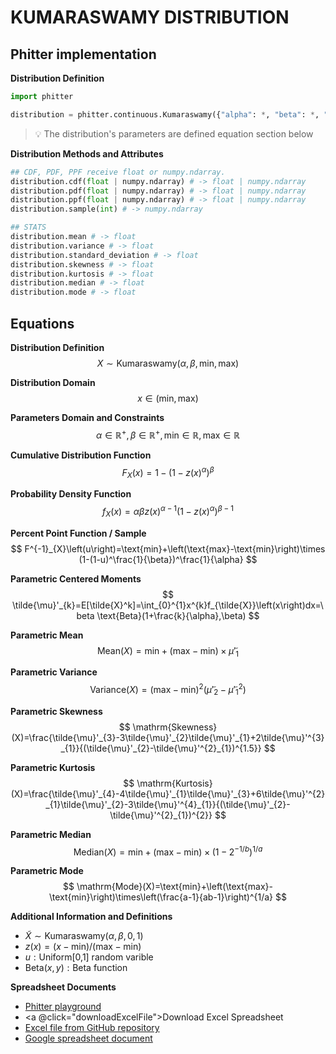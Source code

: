# KUMARASWAMY DISTRIBUTION

## Phitter implementation

**Distribution Definition**

```python
import phitter

distribution = phitter.continuous.Kumaraswamy({"alpha": *, "beta": *, "min": *, "max": *})
```

> 💡 The distribution's parameters are defined equation section below

**Distribution Methods and Attributes**

```python
## CDF, PDF, PPF receive float or numpy.ndarray.
distribution.cdf(float | numpy.ndarray) # -> float | numpy.ndarray
distribution.pdf(float | numpy.ndarray) # -> float | numpy.ndarray
distribution.ppf(float | numpy.ndarray) # -> float | numpy.ndarray
distribution.sample(int) # -> numpy.ndarray

## STATS
distribution.mean # -> float
distribution.variance # -> float
distribution.standard_deviation # -> float
distribution.skewness # -> float
distribution.kurtosis # -> float
distribution.median # -> float
distribution.mode # -> float
```

## Equations

**Distribution Definition**
$$ X\sim\mathrm{Kumaraswamy}\left(\alpha,\beta,\text{min},\text{max}\right) $$

**Distribution Domain**
$$ x\in\left(\text{min},\text{max}\right) $$

**Parameters Domain and Constraints**
$$ \alpha\in\mathbb{R}^{+}, \beta\in\mathbb{R}^{+}, \text{min}\in\mathbb{R}, \text{max}\in\mathbb{R} $$

**Cumulative Distribution Function**
$$ F_{X}\left(x\right)=1-(1-z(x)^\alpha)^\beta $$

**Probability Density Function**
$$ f_{X}\left(x\right)=\alpha \beta z(x)^{\alpha-1}(1-z(x)^\alpha)^{\beta-1} $$

**Percent Point Function / Sample**
$$ F^{-1}_{X}\left(u\right)=\text{min}+\left(\text{max}-\text{min}\right)\times (1-(1-u)^\frac{1}{\beta})^\frac{1}{\alpha} $$

**Parametric Centered Moments**
$$ \tilde{\mu}'_{k}=E[\tilde{X}^k]=\int_{0}^{1}x^{k}f_{\tilde{X}}\left(x\right)dx=\beta \text{Beta}(1+\frac{k}{\alpha},\beta) $$

**Parametric Mean**
$$ \mathrm{Mean}(X)=\text{min}+\left(\text{max}-\text{min}\right)\times \tilde{\mu}'_{1} $$

**Parametric Variance**
$$ \mathrm{Variance}(X)=\left(\text{max}-\text{min}\right)^{2}(\tilde{\mu}'_{2}-\tilde{\mu}'^{2}_{1}) $$

**Parametric Skewness**
$$ \mathrm{Skewness}(X)=\frac{\tilde{\mu}'_{3}-3\tilde{\mu}'_{2}\tilde{\mu}'_{1}+2\tilde{\mu}'^{3}_{1}}{(\tilde{\mu}'_{2}-\tilde{\mu}'^{2}_{1})^{1.5}} $$

**Parametric Kurtosis**
$$ \mathrm{Kurtosis}(X)=\frac{\tilde{\mu}'_{4}-4\tilde{\mu}'_{1}\tilde{\mu}'_{3}+6\tilde{\mu}'^{2}_{1}\tilde{\mu}'_{2}-3\tilde{\mu}'^{4}_{1}}{(\tilde{\mu}'_{2}-\tilde{\mu}'^{2}_{1})^{2}} $$

**Parametric Median**
$$ \mathrm{Median}(X)=\text{min}+\left(\text{max}-\text{min}\right)\times\left(1-2^{-1/b}\right)^{1/a} $$

**Parametric Mode**
$$ \mathrm{Mode}(X)=\text{min}+\left(\text{max}-\text{min}\right)\times\left(\frac{a-1}{ab-1}\right)^{1/a} $$

**Additional Information and Definitions**
- $\tilde{X}\sim\mathrm{Kumaraswamy}\left(\alpha,\beta,0,1\right)$
- $z\left(x\right)=\left(x-\text{min}\right)/\left(\text{max}-\text{min}\right)$
- $u:\text{Uniform[0,1] random varible}$
- $\text{Beta}\left(x,y\right):\text{Beta function}$

**Spreadsheet Documents**

-   [Phitter playground](https://phitter.io/distributions/continuous/kumaraswamy)
-   <a @click="downloadExcelFile">Download Excel Spreadsheet</a>
-   [Excel file from GitHub repository](https://github.com/phitterio/phitter-files/blob/main/continuous/kumaraswamy.xlsx)
-   [Google spreadsheet document](https://docs.google.com/spreadsheets/d/10YJUDlAEygfOn07YxHBJxDqiXxygv8jKpJ8WvCZhe84)

<script setup>
const downloadExcelFile = function() {
    const fileId = "kumaraswamy";
    const url = `https://raw.githubusercontent.com/phitterio/phitter-files/main/continuous/${fileId}.xlsx`;
    const link = document.createElement("a");
    link.href = url;
    link.setAttribute("download", `${fileId}.xlsx`);
    document.body.appendChild(link);
    link.click();
    document.body.removeChild(link);
};
</script>

<style module>
a {
  cursor: pointer;
}
</style>

    